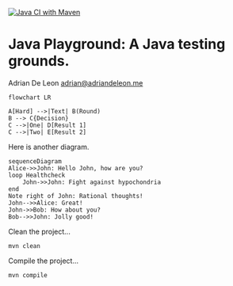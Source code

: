 [![Java CI with Maven](https://github.com/adriandeleon/java-playground/actions/workflows/maven.yml/badge.svg)](https://github.com/adriandeleon/java-playground/actions/workflows/maven.yml)

# Java Playground: A Java testing grounds.

Adrian De Leon <adrian@adriandeleon.me>


```mermaid
flowchart LR

A[Hard] -->|Text| B(Round)
B --> C{Decision}
C -->|One| D[Result 1]
C -->|Two| E[Result 2]

```
Here is another diagram.

```mermaid
sequenceDiagram
Alice->>John: Hello John, how are you?
loop Healthcheck
    John->>John: Fight against hypochondria
end
Note right of John: Rational thoughts!
John-->>Alice: Great!
John->>Bob: How about you?
Bob-->>John: Jolly good!

```
Clean the project...
```shell
mvn clean
```

Compile the project...
```shell
mvn compile
```



